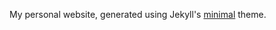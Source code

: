 My personal website, generated using Jekyll's [minimal](https://github.com/pages-themes/minimal) theme.
